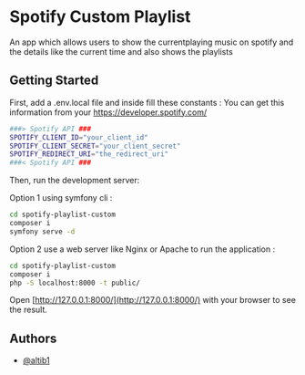 
# Spotify Custom Playlist

An app which allows users to show the currentplaying music on spotify and the details like the current time and also shows the playlists

## Getting Started
First, add a .env.local file and inside fill these constants : 
You can get this information from your https://developer.spotify.com/
```bash
###> Spotify API ###
SPOTIFY_CLIENT_ID="your_client_id"
SPOTIFY_CLIENT_SECRET="your_client_secret"
SPOTIFY_REDIRECT_URI="the_redirect_uri"
###< Spotify API ###

```

Then, run the development server:

Option 1 using symfony cli : 

```bash
cd spotify-playlist-custom
composer i
symfony serve -d

```
Option 2 use a web server like Nginx or Apache to run the application : 

```bash
cd spotify-playlist-custom
composer i
php -S localhost:8000 -t public/

```


Open [http://127.0.0.1:8000/](http://127.0.0.1:8000/) with your browser to see the result.


## Authors

- [@altib1](https://github.com/altib1)










